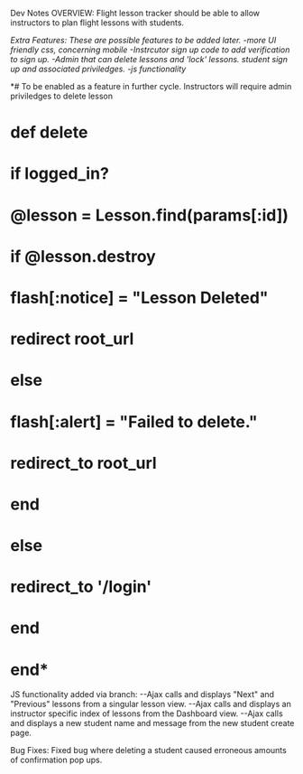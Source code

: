 Dev Notes
OVERVIEW: Flight lesson tracker should be able to allow instructors to plan flight lessons with students.


*Extra Features: These are possible features to be added later.
-more UI friendly css, concerning mobile
-Instrcutor sign up code to add verification to sign up.
-Admin that can delete lessons and 'lock' lessons.
student sign up and associated priviledges.
-js functionality*

*# To be enabled as a feature in further cycle. Instructors will require admin priviledges to delete lesson
# def delete
#   if logged_in?
#     @lesson = Lesson.find(params[:id])
#     if @lesson.destroy
#       flash[:notice] = "Lesson Deleted"
#       redirect root_url
#     else
#       flash[:alert] = "Failed to delete."
#       redirect_to root_url
#     end
#   else
#     redirect_to '/login'
#   end
# end*

JS functionality added via branch:
--Ajax calls and displays "Next" and "Previous" lessons from a singular lesson view.
--Ajax calls and displays an instructor specific index of lessons from the Dashboard view.
--Ajax calls and displays a new student name and message from the new student create page.

Bug Fixes:
Fixed bug where deleting a student caused erroneous amounts of confirmation pop ups. 
